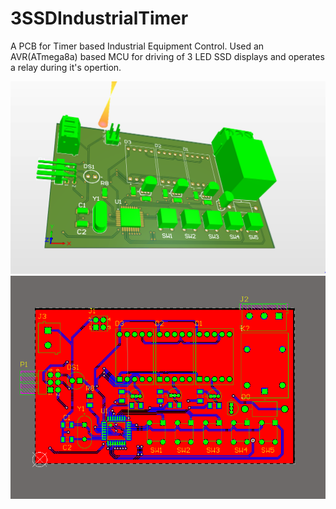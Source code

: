 # 3SSDIndustrialTimer
A PCB for Timer based Industrial Equipment Control.
Used an AVR(ATmega8a) based MCU for driving of 3 LED SSD displays and operates a relay during it's opertion.

![Screenshot](1.PNG)
![Screenshot](2.PNG)
